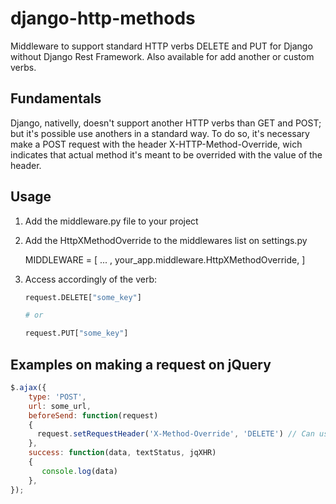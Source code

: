 # django-http-methods

Middleware to support standard HTTP verbs DELETE and PUT for Django without Django Rest Framework. Also available for add another or custom verbs.

## Fundamentals

Django, nativelly, doesn't support another HTTP verbs than GET and POST; but it's possible use anothers in a standard way. To do so, it's necessary make a POST request with the header X-HTTP-Method-Override, wich indicates that actual method it's meant to be overrided with the value of the header.

## Usage

1. Add the middleware.py file to your project

2. Add the HttpXMethodOverride to the middlewares list on settings.py
    
    MIDDLEWARE = [
    ... ,
    your_app.middleware.HttpXMethodOverride,
    ]

3. Access accordingly of the verb:

    ```python
    request.DELETE["some_key"]
    
    # or
    
    request.PUT["some_key"]
    ```

## Examples on making a request on jQuery

```javascript
$.ajax({
    type: 'POST',
    url: some_url,
    beforeSend: function(request)
    {
      request.setRequestHeader('X-Method-Override', 'DELETE') // Can use PUT instead of DELETE
    },
    success: function(data, textStatus, jqXHR)
    {
       console.log(data)
    },
});
```